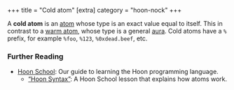 +++
title = "Cold atom"
[extra]
category = "hoon-nock"
+++

A **cold atom** is an [atom](/reference/glossary/atom) whose type is an exact
value equal to itself. This in contrast to a [warm
atom](/reference/glossary/warm-atom), whose type is a general
[aura](/reference/glossary/aura). Cold atoms have a `%` prefix, for example
`%foo`, `%123`, `%0xdead.beef`, etc.

### Further Reading

- [Hoon School](/guides/core/hoon-school/): Our guide to learning the Hoon
  programming language.
  - [“Hoon Syntax”](/guides/core/hoon-school/B-syntax#nouns): A Hoon School
    lesson that explains how atoms work.
